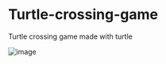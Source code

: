 # Turtle-crossing-game
Turtle crossing game made with turtle


![image](https://user-images.githubusercontent.com/86293067/162052149-fd3488b4-7e43-4b87-bb57-c1a4711d5ff5.png)
